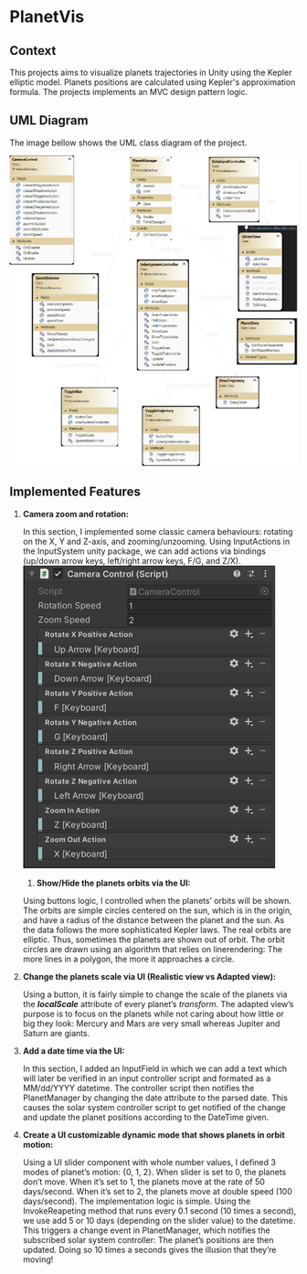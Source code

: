 # PlanetVis

## Context

This projects aims to visualize planets trajectories in Unity using the Kepler elliptic model. Planets positions are calculated using Kepler's approximation formula. The projects implements an MVC design pattern logic.

## UML Diagram

The image bellow shows the UML class diagram of the project.

![UML Class Diagram](./images/UML.png)

## Implemented Features

1. ****************************************************Camera zoom and rotation:****************************************************
    
    In this section, I implemented some classic camera behaviours: rotating on the X, Y and Z-axis, and zooming/unzooming. Using InputActions in the InputSystem unity package, we can add actions via bindings (up/down arrow keys, left/right arrow keys, F/G, and Z/X).
   ![InputActions](./images/InputActions.png)
   
   1. **Show/Hide the planets orbits via the UI:**
    
    Using buttons logic, I controlled when the planets’ orbits will be shown. The orbits are simple circles centered on the sun, which is in the origin, and have a radius of the distance between the planet and the sun. As the data follows the more sophisticated Kepler laws. The real orbits are elliptic. Thus, sometimes the planets are shown out of orbit. The orbit circles are drawn using an algorithm that relies on linerendering: The more lines in a polygon, the more it approaches a circle.
    
3. **********************************Change the planets scale via UI (Realistic view vs Adapted view):**********************************
    
    Using a button, it is fairly simple to change the scale of the planets via the ***localScale*** attribute of every planet’s *transform*. The adapted view’s purpose is to focus on the planets while not caring about how little or big they look: Mercury and Mars are very small whereas Jupiter and Saturn are giants.
    
4. **Add a date time via the UI:**
    
    In this section, I added an InputField in which we can add a text which will later be verified in an input controller script and formated as a MM/dd/YYYY datetime. The controller script then notifies the PlanetManager by changing the date attribute to the parsed date. This causes the solar system controller script to get notified of the change and update the planet positions according to the DateTime given.
    
5. **Create a UI customizable dynamic mode that shows planets in orbit motion:**
    
    Using a UI slider component with whole number values, I defined 3 modes of planet’s motion: {0, 1, 2}. When slider is set to 0, the planets don’t move. When it’s set to 1, the planets move at the rate of 50 days/second. When it’s set to 2, the planets move at double speed (100 days/second). The implementation logic is simple. Using the InvokeReapeting method that runs every 0.1 second (10 times a second), we use add 5 or 10 days (depending on the slider value) to the datetime. This triggers a change event in PlanetManager, which notifies the subscribed solar system controller: The planet’s positions are then updated. Doing so 10 times a seconds gives the illusion that they’re moving!


